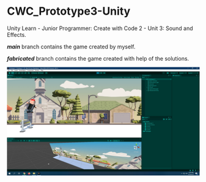 # CWC_Prototype3-Unity
Unity Learn - Junior Programmer: Create with Code 2 - Unit 3: Sound and Effects.

***main*** branch contains the game created by myself.

***fabricated*** branch contains the game created with help of the solutions.

![thumbnail](1.jpg)